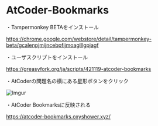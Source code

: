 # AtCoder-Bookmarks

・Tampermonkey BETAをインストール

https://chrome.google.com/webstore/detail/tampermonkey-beta/gcalenpjmijncebpfijmoaglllgpjagf

・ユーザスクリプトをインストール

https://greasyfork.org/ja/scripts/421119-atcoder-bookmarks

・AtCoderの問題名の横にある星形ボタンをクリック

![Imgur](https://imgur.com/0D8U51x.png)

・AtCoder Bookmarksに反映される

https://atcoder-bookmarks.oxyshower.xyz/
